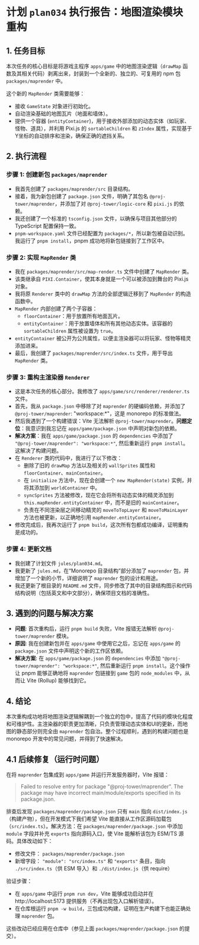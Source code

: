 # 计划 `plan034` 执行报告：地图渲染模块重构

## 1. 任务目标

本次任务的核心目标是将游戏主程序 `apps/game` 中的地图渲染逻辑（`drawMap` 函数及其相关代码）剥离出来，封装到一个全新的、独立的、可复用的 npm 包 `packages/maprender` 中。

这个新的 `MapRender` 类需要能够：
- 接收 `GameState` 对象进行初始化。
- 自动渲染基础的地图瓦片（地面和墙体）。
- 提供一个容器 (`entityContainer`)，用于接收外部添加的动态实体（如玩家、怪物、道具），并利用 Pixi.js 的 `sortableChildren` 和 `zIndex` 属性，实现基于Y坐标的自动排序和渲染，确保正确的遮挡关系。

## 2. 执行流程

### 步骤 1: 创建新包 `packages/maprender`

- 我首先创建了 `packages/maprender/src` 目录结构。
- 接着，我为新包创建了 `package.json` 文件，明确了其包名 `@proj-tower/maprender`，并添加了对 `@proj-tower/logic-core` 和 `pixi.js` 的依赖。
- 我还创建了一个标准的 `tsconfig.json` 文件，以确保与项目其他部分的 TypeScript 配置保持一致。
- `pnpm-workspace.yaml` 文件已经配置为 `packages/*`，所以新包被自动识别。我运行了 `pnpm install`，pnpm 成功地将新包链接到了工作区中。

### 步骤 2: 实现 `MapRender` 类

- 我在 `packages/maprender/src/map-render.ts` 文件中创建了 `MapRender` 类。
- 该类继承自 `PIXI.Container`，使其本身就是一个可以被添加到舞台的 Pixi.js 对象。
- 我将原 `Renderer` 类中的 `drawMap` 方法的全部逻辑迁移到了 `MapRender` 的构造函数中。
- `MapRender` 内部创建了两个子容器：
    - `floorContainer`：用于放置所有地面瓦片。
    - `entityContainer`：用于放置墙体和所有其他动态实体。该容器的 `sortableChildren` 属性被设置为 `true`。
- `entityContainer` 被公开为公共属性，以便主渲染器可以将玩家、怪物等精灵添加进来。
- 最后，我创建了 `packages/maprender/src/index.ts` 文件，用于导出 `MapRender` 类。

### 步骤 3: 重构主渲染器 `Renderer`

- 这是本次任务的核心部分。我修改了 `apps/game/src/renderer/renderer.ts` 文件。
- 首先，我从 `package.json` 中移除了对 `maprender` 的硬编码依赖，并添加了 `@proj-tower/maprender`: "workspace:*"，这是 monorepo 的标准做法。
- 然后我遇到了一个构建错误：Vite 无法解析 `@proj-tower/maprender`。**问题定位**：我意识到我忘记在 `apps/game/package.json` 中声明对新包的依赖。
- **解决方案**：我在 `apps/game/package.json` 的 `dependencies` 中添加了 `"@proj-tower/maprender": "workspace:*"`, 然后重新运行 `pnpm install`。这解决了构建问题。
- 在 `Renderer` 类的代码中，我进行了以下修改：
    - 删除了旧的 `drawMap` 方法以及相关的 `wallSprites` 属性和 `floorContainer`、`mainContainer`。
    - 在 `initialize` 方法中，现在会创建一个 `new MapRender(state)` 实例，并将其添加到 `worldContainer` 中。
    - `syncSprites` 方法被修改，现在它会将所有动态实体的精灵添加到 `this.mapRender.entityContainer` 中，而不是旧的 `mainContainer`。
    - 负责在不同渲染层之间移动精灵的 `moveToTopLayer` 和 `moveToMainLayer` 方法也被更新，以正确地引用 `mapRender.entityContainer`。
- 修改完成后，我再次运行了 `pnpm build`，这次所有包都成功编译，证明重构是成功的。

### 步骤 4: 更新文档

- 我创建了计划文件 `jules/plan034.md`。
- 我更新了 `jules.md`，在“Monorepo 目录结构”部分添加了 `maprender` 包，并增加了一个新的小节，详细说明了 `maprender` 包的设计和用途。
- 我还更新了根目录的 `README.md` 文件，同步修改了其中的目录结构图示和代码结构说明（包括英文和中文部分），确保项目文档的准确性。

## 3. 遇到的问题与解决方案

- **问题**: 首次重构后，运行 `pnpm build` 失败，Vite 报错无法解析 `@proj-tower/maprender` 模块。
- **原因**: 我在创建新包并在 `apps/game` 中使用它之后，忘记在 `apps/game` 的 `package.json` 文件中声明这个新的工作区依赖。
- **解决方案**: 在 `apps/game/package.json` 的 `dependencies` 中添加 `"@proj-tower/maprender": "workspace:*"`, 然后重新运行 `pnpm install`。这个操作让 pnpm 能够正确地将 `maprender` 包链接到 `game` 包的 `node_modules` 中，从而让 Vite (Rollup) 能够找到它。

## 4. 结论

本次重构成功地将地图渲染逻辑解耦到一个独立的包中，提高了代码的模块化程度和可维护性。主渲染器的职责更加清晰，只负责管理动态实体和UI的更新，而地图的静态部分则完全由 `maprender` 包自治。整个过程顺利，遇到的构建问题也是 monorepo 开发中的常见问题，并得到了快速解决。

## 4.1 后续修复（运行时问题）

在将 `maprender` 包集成到 `apps/game` 并运行开发服务器时，Vite 报错：

> Failed to resolve entry for package "@proj-tower/maprender". The package may have incorrect main/module/exports specified in its package.json.

排查后发现 `packages/maprender/package.json` 只有 `main` 指向 `dist/index.js`（构建产物），但在开发模式下我们希望 Vite 能直接从工作区源码加载包（`src/index.ts`）。解决方法：在 `packages/maprender/package.json` 中添加 `module` 字段并补充 `exports` 指向源码入口，使 Vite 能解析该包为 ESM/TS 源码。具体改动如下：

- 修改文件： `packages/maprender/package.json`
- 新增字段： `"module": "src/index.ts"` 和 `"exports"` 条目，指向 `./src/index.ts`（供 ESM 导入）和 `./dist/index.js`（供 require）

验证步骤：

- 在 `apps/game` 中运行 `pnpm run dev`，Vite 能够成功启动并在 http://localhost:5173 提供服务（不再出现包入口解析错误）。
- 在仓库根运行 `pnpm -w build`，三包成功构建，证明在生产构建下也能正确处理 `maprender` 包。

这些改动已经应用在仓库中（参见上面 `packages/maprender/package.json` 的提交）。
